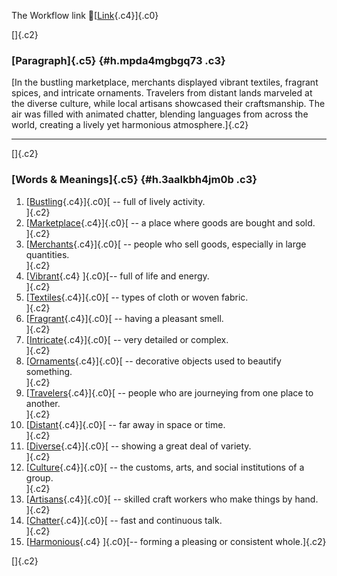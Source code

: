 The Workflow link
👏[[Link](https://www.google.com/url?q=http://www.google.com&sa=D&source=editors&ust=1756255106843764&usg=AOvVaw1ajt0rmfeLx9yEw-fix9OH){.c4}]{.c0}

[]{.c2}

### [Paragraph]{.c5} {#h.mpda4mgbgq73 .c3}

[In the bustling marketplace, merchants displayed vibrant textiles,
fragrant spices, and intricate ornaments. Travelers from distant lands
marveled at the diverse culture, while local artisans showcased their
craftsmanship. The air was filled with animated chatter, blending
languages from across the world, creating a lively yet harmonious
atmosphere.]{.c2}

------------------------------------------------------------------------

[]{.c2}

### [Words & Meanings]{.c5} {#h.3aalkbh4jm0b .c3}

1.  [[Bustling](https://www.google.com/url?q=http://www.google.com&sa=D&source=editors&ust=1756255106845333&usg=AOvVaw3BZ4WxP-XvA597fV9eGVMH){.c4}]{.c0}[ --
    full of lively activity.\
    ]{.c2}
2.  [[Marketplace](https://www.google.com/url?q=http://www.google.com&sa=D&source=editors&ust=1756255106845644&usg=AOvVaw1XG6ofmVzdQXjrEQg5_uMq){.c4}]{.c0}[ --
    a place where goods are bought and sold.\
    ]{.c2}
3.  [[Merchants](https://www.google.com/url?q=http://www.google.com&sa=D&source=editors&ust=1756255106845934&usg=AOvVaw05DrWwlsKmB_ZrCw0gdo29){.c4}]{.c0}[ --
    people who sell goods, especially in large quantities.\
    ]{.c2}
4.  [[Vibrant](https://www.google.com/url?q=http://www.google.com&sa=D&source=editors&ust=1756255106846238&usg=AOvVaw0X--uP8udWGXUnq-FvetVT){.c4}
    ]{.c0}[-- full of life and energy.\
    ]{.c2}
5.  [[Textiles](https://www.google.com/url?q=http://www.google.com&sa=D&source=editors&ust=1756255106846416&usg=AOvVaw2vOLpMgnTSgTDVKUcqwGzH){.c4}]{.c0}[ --
    types of cloth or woven fabric.\
    ]{.c2}
6.  [[Fragrant](https://www.google.com/url?q=http://www.google.com&sa=D&source=editors&ust=1756255106846633&usg=AOvVaw2euZSzuUUzaM1XnflYmAvw){.c4}]{.c0}[ --
    having a pleasant smell.\
    ]{.c2}
7.  [[Intricate](https://www.google.com/url?q=http://www.google.com&sa=D&source=editors&ust=1756255106846857&usg=AOvVaw0HSUA-sAdHrQMfcmGAkmTK){.c4}]{.c0}[ --
    very detailed or complex.\
    ]{.c2}
8.  [[Ornaments](https://www.google.com/url?q=http://www.google.com&sa=D&source=editors&ust=1756255106847045&usg=AOvVaw3TO29ZRG5_UI6M0CvX0oZo){.c4}]{.c0}[ --
    decorative objects used to beautify something.\
    ]{.c2}
9.  [[Travelers](https://www.google.com/url?q=http://www.google.com&sa=D&source=editors&ust=1756255106847241&usg=AOvVaw1TCD6J3npbiUT9x-Ovzszx){.c4}]{.c0}[ --
    people who are journeying from one place to another.\
    ]{.c2}
10. [[Distant](https://www.google.com/url?q=http://www.google.com&sa=D&source=editors&ust=1756255106847439&usg=AOvVaw3HHacejiOwM9ufAudMD2Gf){.c4}]{.c0}[ --
    far away in space or time.\
    ]{.c2}
11. [[Diverse](https://www.google.com/url?q=http://www.google.com&sa=D&source=editors&ust=1756255106847588&usg=AOvVaw1ZYO6aZvtMDw9pM2nkLoX6){.c4}]{.c0}[ --
    showing a great deal of variety.\
    ]{.c2}
12. [[Culture](https://www.google.com/url?q=http://www.google.com&sa=D&source=editors&ust=1756255106847760&usg=AOvVaw2rNy75gmqBBXxb8VxNlqEQ){.c4}]{.c0}[ --
    the customs, arts, and social institutions of a group.\
    ]{.c2}
13. [[Artisans](https://www.google.com/url?q=http://www.google.com&sa=D&source=editors&ust=1756255106847954&usg=AOvVaw3i8WMbRnS0ReRxYMvZXciZ){.c4}]{.c0}[ --
    skilled craft workers who make things by hand.\
    ]{.c2}
14. [[Chatter](https://www.google.com/url?q=http://www.google.com&sa=D&source=editors&ust=1756255106848131&usg=AOvVaw0K0D9RCIEg_Clvamixpa6a){.c4}]{.c0}[ --
    fast and continuous talk.\
    ]{.c2}
15. [[Harmonious](https://www.google.com/url?q=http://www.google.com&sa=D&source=editors&ust=1756255106848299&usg=AOvVaw2de_DYI7XHiH1TsjdfktLH){.c4}
    ]{.c0}[-- forming a pleasing or consistent whole.]{.c2}

[]{.c2}
